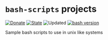# `bash-scripts` projects
[![Donate](https://img.shields.io/static/v1?label=Donate&message=paypal.me/biesior&color=brightgreen "Donate the contributor via PayPal.me, amount is up to you")](https://www.paypal.me/biesior/4.99EUR)
[![State](https://img.shields.io/static/v1?label=stable&message=1.0.1&color=blue 'Latest known version')](https://github.com/biesior/bash-scripts/tree/v1.0.1) <!-- __SEMANTIC_VERSION_LINE__ -->
![Updated](https://img.shields.io/static/v1?label=upated&message=2020-09-07+11:03:11&color=lightgray 'Latest known update date') <!-- __SEMANTIC_UPDATED_LINE__ -->
[![bash version](https://img.shields.io/static/v1?label=bash&message=3.2+or+higher&color=blue "bash version")](https://www.php.net/releases/7_0_0.php)

Sample bash scripts to use in unix like systems
